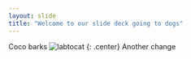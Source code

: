 ```yaml
---
layout: slide
title: "Welcome to our slide deck going to dogs"
---
```


Coco barks
![labtocat](https://octodex.github.com/images/labtocat.png)
{: .center}
Another change